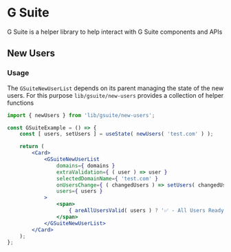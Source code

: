# G Suite

G Suite is a helper library to help interact with G Suite components and APIs

## New Users

### Usage

The `GSuiteNewUserList` depends on its parent managing the state of the new users. For this purpose `lib/gsuite/new-users` provides a collection of helper functions

```jsx
import { newUsers } from 'lib/gsuite/new-users';

const GSuiteExample = () => {
	const [ users, setUsers ] = useState( newUsers( 'test.com' ) );

	return (
		<Card>
			<GSuiteNewUserList
				domains={ domains }
				extraValidation={ ( user ) => user }
				selectedDomainName={ 'test.com' }
				onUsersChange={ ( changedUsers ) => setUsers( changedUsers ) }
				users={ users }
			>
				<span>
					{ areAllUsersValid( users ) ? '✅ - All Users Ready' : '❌- Verification Errors' }
				</span>
			</GSuiteNewUserList>
		</Card>
	);
};
```
